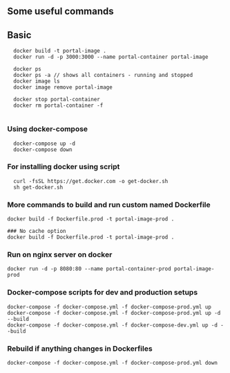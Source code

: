 ## Some useful commands


## Basic

```
  docker build -t portal-image .
  docker run -d -p 3000:3000 --name portal-container portal-image

  docker ps
  docker ps -a // shows all containers - running and stopped
  docker image ls
  docker image remove portal-image

  docker stop portal-container
  docker rm portal-container -f
  
```

### Using docker-compose

```
  docker-compose up -d
  docker-compose down
```

### For installing docker using script
```
  curl -fsSL https://get.docker.com -o get-docker.sh
  sh get-docker.sh
```


### More commands to build and run custom named Dockerfile 
```
docker build -f Dockerfile.prod -t portal-image-prod .

### No cache option
docker build -f Dockerfile.prod -t portal-image-prod .
```

### Run on nginx server on docker

```
docker run -d -p 8080:80 --name portal-container-prod portal-image-prod

```

### Docker-compose scripts for  dev and production setups
```
docker-compose -f docker-compose.yml -f docker-compose-prod.yml up
docker-compose -f docker-compose.yml -f docker-compose-prod.yml up -d --build
docker-compose -f docker-compose.yml -f docker-compose-dev.yml up -d --build

```

### Rebuild if anything changes in Dockerfiles
```
docker-compose -f docker-compose.yml -f docker-compose-prod.yml down

```

